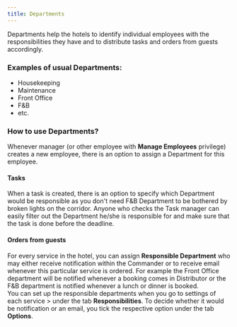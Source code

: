 ```yaml
---
title: Departments
---
```


Departments help the hotels to identify individual employees with the responsibilities they have and to distribute tasks and orders from guests accordingly.<br/>

### Examples of usual Departments:<br/>
- Housekeeping<br/>
- Maintenance<br/>
- Front Office<br/>
- F&B<br/>
- etc.

### How to use Departments?

Whenever manager (or other employee with **Manage Employees** privilege) creates a new employee, there is an option to assign a Department for this employee.

#### Tasks
When a task is created, there is an option to specify which Department would be responsible as you don't need F&B Department to be bothered by broken lights on the corridor. Anyone who checks the Task manager can easily filter out the Department he/she is responsible for and make sure that the task is done before the deadline.

#### Orders from guests
For every service in the hotel, you can assign **Responsible Department** who may either receive notification within the Commander or to receive email whenever this particular service is ordered. For example the Front Office department will be notified whenever a booking comes in Distributor or the F&B department is notified whenever a lunch or dinner is booked.<br/>
You can set up the responsible departments when you go to settings of each service > under the tab **Responsibilities**. To decide whether it would be notification or an email, you tick the respective option under the tab **Options**.
